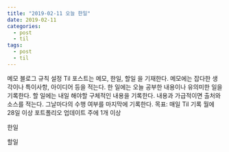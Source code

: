 ```yaml
---
title: "2019-02-11 오늘 한일"
date: 2019-02-11
categories:
  - post
  - til
tags:
  - post
  - til
---
```


메모
블로그 규칙 설정
Til 포스트는 메모, 한일, 할일 을 기재한다.
메모에는 잡다한 생각이나 특이사항, 아이디어 등을 적는다.
한 일에는 오늘 공부한 내용이나 유의미한 일을 기록한다.
할 일에는 내일 해야할 구체적인 내용을 기록한다.
내용과 가급적이면 출처와 소스를 적는다.
그날마다의 수행 여부를 마지막에 기록한다.
목표: 매일 Til 기록 월에 28일 이상
포트폴리오 업데이트 주에 1개 이상

한일

할일
